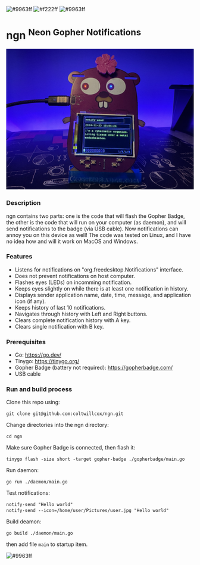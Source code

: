 ![#9963ff](https://placehold.co/800x15/9963ff/9963ff.png)
![#f222ff](https://placehold.co/800x150/161925/f222ff.png?text=ngn&font=raleway)
![#9963ff](https://placehold.co/800x15/9963ff/9963ff.png)

# ngn <sup>Neon Gopher Notifications</sup>

<img src="https://raw.githubusercontent.com/coltwillcox/ngn/master/pictures/badge-0.jpg" width="800">

### Description

ngn contains two parts: one is the code that will flash the Gopher Badge, the other is the code that will run on your computer (as daemon), and will send notifications to the badge (via USB cable). Now notifications can annoy you on this device as well!
The code was tested on Linux, and I have no idea how and will it work on MacOS and Windows.

### Features
-   Listens for notifications on "org.freedesktop.Notifications" interface.
-   Does not prevent notifications on host computer.
-   Flashes eyes (LEDs) on incomming notification.
-   Keeps eyes slightly on while there is at least one notification in history.
-   Displays sender application name, date, time, message, and application icon (if any).
-   Keeps history of last 10 notifications.
-   Navigates through history with Left and Right buttons.
-   Clears complete notification history with A key.
-   Clears single notification with B key.

### Prerequisites

-   Go: https://go.dev/
-   Tinygo: https://tinygo.org/
-   Gopher Badge (battery not required): https://gopherbadge.com/
-   USB cable

### Run and build process

Clone this repo using:
```shell
git clone git@github.com:coltwillcox/ngn.git
```

Change directories into the ngn directory:
```shell
cd ngn
```

Make sure Gopher Badge is connected, then flash it:
```shell
tinygo flash -size short -target gopher-badge ./gopherbadge/main.go
```

Run daemon:
```shell
go run ./daemon/main.go 
```

Test notifications:
```shell
notify-send "Hello world"
notify-send --icon=/home/user/Pictures/user.jpg "Hello world"
```

Build deamon:
```shell
go build ./daemon/main.go 
```
then add file `main` to startup item.

![#9963ff](https://placehold.co/800x15/9963ff/9963ff.png)
